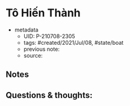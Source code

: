# Tô Hiến Thành

- metadata
	- UID: P-210708-2305
	- tags: #created/2021/Jul/08, #state/boat 
	- previous note: 
	- source: 

## Notes

## Questions & thoughts:

